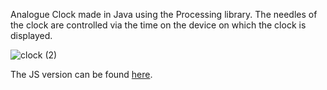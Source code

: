 Analogue Clock made in Java using the Processing library.
The needles of the clock are controlled via the time on the device on which the clock is displayed.

![clock (2)](https://user-images.githubusercontent.com/116943667/224417210-a03d7255-0bd1-418b-a730-ed5980c2009e.png)

The JS version can be found [here](https://www.khanacademy.org/computer-programming/analogue-clock/6669260049399808).

